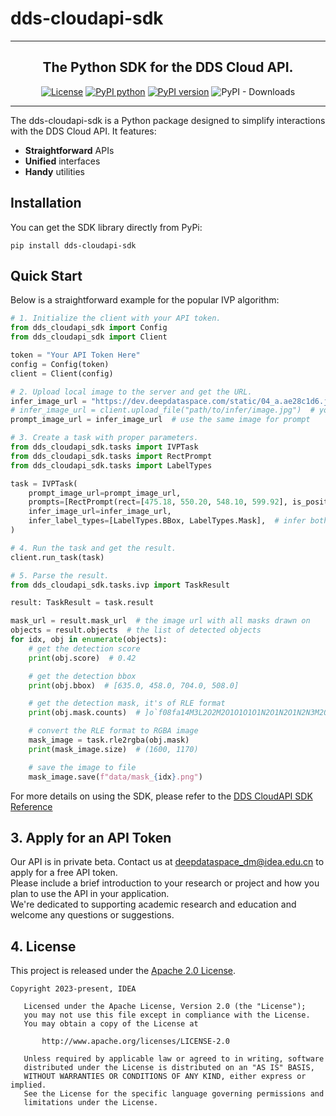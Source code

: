 # dds-cloudapi-sdk

---

<div align="center">
<p align="center">

<!-- prettier-ignore -->
**The Python SDK for the DDS Cloud API.**
---

<!-- prettier-ignore -->

[![License](https://img.shields.io/badge/License-Apache%202.0-blue.svg)](LICENSE)
[![PyPI python](https://img.shields.io/pypi/pyversions/dds-cloudapi-sdk)](https://pypi.org/project/dds-cloudapi-sdk)
[![PyPI version](https://img.shields.io/pypi/v/dds-cloudapi-sdk)](https://pypi.org/project/dds-cloudapi-sdk)
![PyPI - Downloads](https://img.shields.io/pypi/dm/dds-cloudapi-sdk)

</p>
</div>

---

The dds-cloudapi-sdk is a Python package designed to simplify interactions with the DDS Cloud API. It features:

- **Straightforward** APIs
- **Unified** interfaces
- **Handy** utilities

## Installation

You can get the SDK library directly from PyPi:

```shell
pip install dds-cloudapi-sdk
```

## Quick Start

Below is a straightforward example for the popular IVP algorithm:

```python
# 1. Initialize the client with your API token.
from dds_cloudapi_sdk import Config
from dds_cloudapi_sdk import Client

token = "Your API Token Here"
config = Config(token)
client = Client(config)

# 2. Upload local image to the server and get the URL.
infer_image_url = "https://dev.deepdataspace.com/static/04_a.ae28c1d6.jpg"
# infer_image_url = client.upload_file("path/to/infer/image.jpg")  # you can also upload local file for processing
prompt_image_url = infer_image_url  # use the same image for prompt

# 3. Create a task with proper parameters.
from dds_cloudapi_sdk.tasks import IVPTask
from dds_cloudapi_sdk.tasks import RectPrompt
from dds_cloudapi_sdk.tasks import LabelTypes

task = IVPTask(
    prompt_image_url=prompt_image_url,
    prompts=[RectPrompt(rect=[475.18, 550.20, 548.10, 599.92], is_positive=True)],
    infer_image_url=infer_image_url,
    infer_label_types=[LabelTypes.BBox, LabelTypes.Mask],  # infer both bbox and mask
)

# 4. Run the task and get the result.
client.run_task(task)

# 5. Parse the result.
from dds_cloudapi_sdk.tasks.ivp import TaskResult

result: TaskResult = task.result

mask_url = result.mask_url  # the image url with all masks drawn on
objects = result.objects  # the list of detected objects
for idx, obj in enumerate(objects):
    # get the detection score
    print(obj.score)  # 0.42

    # get the detection bbox
    print(obj.bbox)  # [635.0, 458.0, 704.0, 508.0]

    # get the detection mask, it's of RLE format
    print(obj.mask.counts)  # ]o`f08fa14M3L2O2M2O1O1O1O1N2O1N2O1N2N3M2O3L3M3N2M2N3N1N2O...

    # convert the RLE format to RGBA image
    mask_image = task.rle2rgba(obj.mask)
    print(mask_image.size)  # (1600, 1170)

    # save the image to file
    mask_image.save(f"data/mask_{idx}.png")

```

For more details on using the SDK, please refer to the [DDS CloudAPI SDK Reference](https://cloudapi-sdk.deepdataspace.com)

## 3. Apply for an API Token
Our API is in private beta. Contact us at [deepdataspace_dm@idea.edu.cn](mailto:deepdataspace_dm@idea.edu.cn) to apply for a free API token.  
Please include a brief introduction to your research or project and how you plan to use the API in your application.  
We're dedicated to supporting academic research and education and welcome any questions or suggestions.

## 4. License

This project is released under
the [Apache 2.0 License](https://github.com/deepdataspace/dds-cloudapi-sdk/blob/main/LICENSE).

```text
Copyright 2023-present, IDEA

   Licensed under the Apache License, Version 2.0 (the "License");
   you may not use this file except in compliance with the License.
   You may obtain a copy of the License at

       http://www.apache.org/licenses/LICENSE-2.0

   Unless required by applicable law or agreed to in writing, software
   distributed under the License is distributed on an "AS IS" BASIS,
   WITHOUT WARRANTIES OR CONDITIONS OF ANY KIND, either express or implied.
   See the License for the specific language governing permissions and
   limitations under the License.
```

